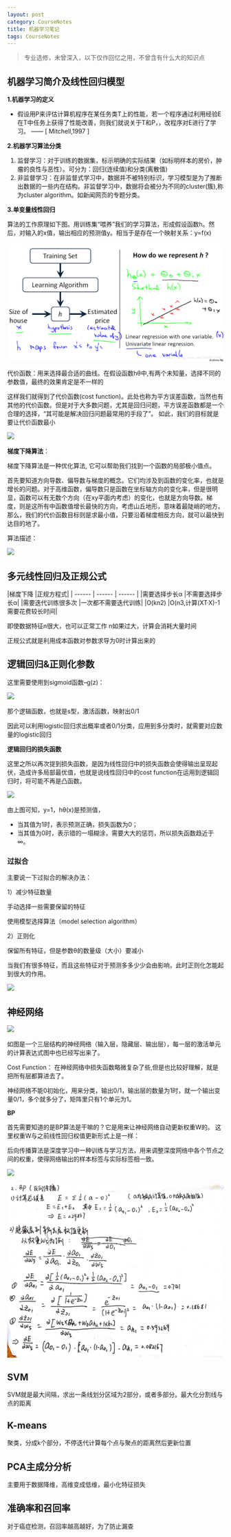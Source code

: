 ```yaml
---
layout: post
category: CourseNotes
title: 机器学习笔记
tags: CourseNotes
---
```


>专业选修，未曾深入，以下仅作回忆之用，不曾含有什么大的知识点

## 机器学习简介及线性回归模型

**1.机器学习的定义**

- 假设用P来评估计算机程序在某任务类T上的性能，若一个程序通过利用经验E在T中任务上获得了性能改善，则我们就说关于T和P，，改程序对E进行了学习。 —— [ Mitchell,1997 ]

**2.机器学习算法分类**

1. 监督学习：对于训练的数据集，标示明确的实际结果（如标明样本的房价，肿瘤的良性与恶性）。可分为：回归(连续值)和分类(离散值)
2. 非监督学习：在非监督式学习中，数据并不被特别标识，学习模型是为了推断出数据的一些内在结构。非监督学习中，数据将会被分为不同的cluster(簇),称为cluster algorithm。如新闻网页的专题分类。 

**3.单变量线性回归**

算法的工作原理如下图。用训练集“喂养”我们的学习算法，形成假设函数h。然后，对输入的x值，输出相应的预测值y。相当于是存在一个映射关系：y=f(x) 

![](https://raw.githubusercontent.com/mafulong/mdPic/master/images/cbfa2b24648eef981e80fac0d02a0297.png)

代价函数：用来选择最合适的曲线。在假设函数hθ中,有两个未知量，选择不同的参数值，最终的效果肯定是不一样的

这样我们就得到了代价函数(cost function)。此处也称为平方误差函数，当然也有其他的代价函数。但是对于大多数问题，尤其是回归问题，平方误差函数都是一个合理的选择，“其可能是解决回归问题最常用的手段了”。 
如此，我们的目标就是要让代价函数最小

![](http://7xrrje.com1.z0.glb.clouddn.com/screenshot_11.png?imageMogr/v2/thumbnail/!45p)

**梯度下降算法**：

梯度下降算法是一种优化算法, 它可以帮助我们找到一个函数的局部极小值点。 

首先要知道方向导数、偏导数与梯度的概念。它们均涉及到函数的变化率，也就是增长的问题。对于高维函数，偏导数只是函数在坐标轴方向的变化率，但是很明显，函数可以有无数个方向（在xy平面内考虑）的变化，也就是方向导数。梯度，则是这所有中函数值增长最快的方向，考虑山丘地形，意味着最陡峭的地方。那么，我们的代价函数目标则是求最小值，只要沿着梯度相反方向，就可以最快到达目的地了。 

算法描述： 

![](http://7xrrje.com1.z0.glb.clouddn.com/screenshot_21.png?imageMogr/v2/thumbnail/!45p)

## 多元线性回归及正规公式

|梯度下降	|正规方程式|
| ------ | ------ | ------ |
|需要选择步长α	|不需要选择步长α|
|需要迭代训练很多次	|一次都不需要迭代训练|
|O(kn2)	|O(n3,计算(XT·X)-1需要花费较长时间|

即使数据特征n很大，也可以正常工作	n如果过大，计算会消耗大量时间

正规公式就是利用成本函数对参数求导为0时计算出来的

## 逻辑回归&正则化参数
这里需要使用到sigmoid函数–g(z)：

![](http://opn1dyhml.bkt.clouddn.com/17-8-2/66871114.jpg)

那个逻辑函数，也就是s型，激活函数，映射出0/1

因此可以利用logistic回归求出概率或者0/1分类，应用到多分类时，就需要对应数量的logistic回归

**逻辑回归的损失函数**

这里之所以再次提到损失函数，是因为线性回归中的损失函数会使得输出呈现起伏，造成许多局部最优值，也就是说线性回归中的cost function在运用到逻辑回归时，将可能不再是凸函数。

![](http://opn1dyhml.bkt.clouddn.com/17-8-2/52310223.jpg)

由上图可知，y=1，hθ(x)是预测值， 

- 当其值为1时，表示预测正确，损失函数为0； 
- 当其值为0时，表示错的一塌糊涂，需要大大的惩罚，所以损失函数趋近于∞。

### 过拟合
主要说一下过拟合的解决办法： 

1）减少特征数量

手动选择一些需要保留的特征

使用模型选择算法（model selection algorithm）

2）正则化

保留所有特征，但是参数θ的数量级（大小）要减小

当我们有很多特征，而且这些特征对于预测多多少少会由影响，此时正则化怎能起到很大的作用。

![](http://opn1dyhml.bkt.clouddn.com/17-8-3/31790906.jpg)

## 神经网络

![](http://opn1dyhml.bkt.clouddn.com/17-8-3/54262078.jpg)

如图是一个三层结构的神经网络（输入层，隐藏层、输出层），每一层的激活单元的计算表达式图中也已经写出来了。 

Cost Function： 在神经网络中损失函数略微复杂了些,但是也比较好理解，就是把所有层都算进去了。 

神经网络不能0初始化，用来分类，输出0/1，输出层的数量为1时，就一个输出变量0/1，多个就多分了，矩阵里只有1个单元为1。

**BP**

首先需要知道的是BP算法是干嘛的？它是用来让神经网络自动更新权重W的。 
这里权重W与之前线性回归权值更新形式上是一样：

后向传播算法是深度学习中一种训练与学习方法，用来调整深度网络中各个节点之间的权重，使得网络输出的样本标签与实际标签相一致。

![](http://opn1dyhml.bkt.clouddn.com/17-8-5/53630966.jpg)

![](https://raw.githubusercontent.com/mafulong/mdPic/master/images/4b25a5123772b51528f63f0ec8756b25.jpeg)

## SVM

SVM就是最大间隔，求出一条线划分区域为2部分，或者多部分。最大化分割线与点的距离

## K-means
聚类，分成k个部分，不停迭代计算每个点与聚点的距离然后更新位置

## PCA主成分分析
主要用于数据降维，高维变成低维，最小化特征损失

## 准确率和召回率

对于癌症检测，召回率越高越好，为了防止漏查